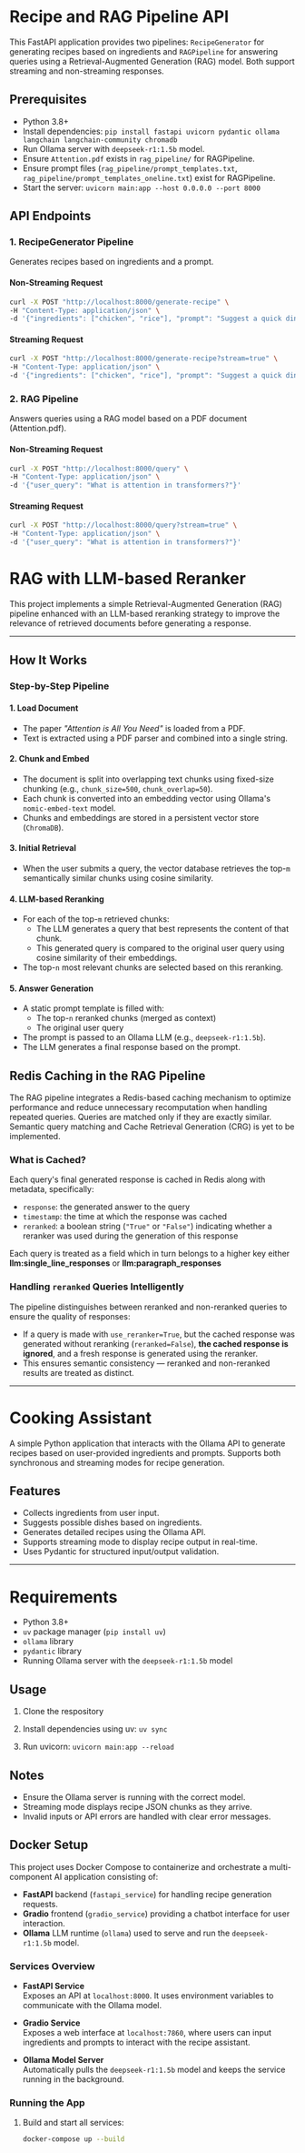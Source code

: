 # Recipe and RAG Pipeline API

This FastAPI application provides two pipelines: `RecipeGenerator` for generating recipes based on ingredients and `RAGPipeline` for answering queries using a Retrieval-Augmented Generation (RAG) model. Both support streaming and non-streaming responses.

## Prerequisites

- Python 3.8+
- Install dependencies: `pip install fastapi uvicorn pydantic ollama langchain langchain-community chromadb`
- Run Ollama server with `deepseek-r1:1.5b` model.
- Ensure `Attention.pdf` exists in `rag_pipeline/` for RAGPipeline.
- Ensure prompt files (`rag_pipeline/prompt_templates.txt`, `rag_pipeline/prompt_templates_oneline.txt`) exist for RAGPipeline.
- Start the server: `uvicorn main:app --host 0.0.0.0 --port 8000`

## API Endpoints

### 1. RecipeGenerator Pipeline

Generates recipes based on ingredients and a prompt.

#### Non-Streaming Request

```bash
curl -X POST "http://localhost:8000/generate-recipe" \
-H "Content-Type: application/json" \
-d '{"ingredients": ["chicken", "rice"], "prompt": "Suggest a quick dinner recipe"}'
```

#### Streaming Request

```bash
curl -X POST "http://localhost:8000/generate-recipe?stream=true" \
-H "Content-Type: application/json" \
-d '{"ingredients": ["chicken", "rice"], "prompt": "Suggest a quick dinner recipe"}'
```

### 2. RAG Pipeline

Answers queries using a RAG model based on a PDF document (Attention.pdf).

#### Non-Streaming Request

```bash
curl -X POST "http://localhost:8000/query" \
-H "Content-Type: application/json" \
-d '{"user_query": "What is attention in transformers?"}'
```

#### Streaming Request

```bash
curl -X POST "http://localhost:8000/query?stream=true" \
-H "Content-Type: application/json" \
-d '{"user_query": "What is attention in transformers?"}'
```

# RAG with LLM-based Reranker

This project implements a simple Retrieval-Augmented Generation (RAG) pipeline enhanced with an LLM-based reranking strategy to improve the relevance of retrieved documents before generating a response.

---

## How It Works

### Step-by-Step Pipeline

#### 1. **Load Document**

- The paper _"Attention is All You Need"_ is loaded from a PDF.
- Text is extracted using a PDF parser and combined into a single string.

#### 2. **Chunk and Embed**

- The document is split into overlapping text chunks using fixed-size chunking (e.g., `chunk_size=500`, `chunk_overlap=50`).
- Each chunk is converted into an embedding vector using Ollama's `nomic-embed-text` model.
- Chunks and embeddings are stored in a persistent vector store (`ChromaDB`).

#### 3. **Initial Retrieval**

- When the user submits a query, the vector database retrieves the top-`m` semantically similar chunks using cosine similarity.

#### 4. **LLM-based Reranking**

- For each of the top-`m` retrieved chunks:
  - The LLM generates a query that best represents the content of that chunk.
  - This generated query is compared to the original user query using cosine similarity of their embeddings.
- The top-`n` most relevant chunks are selected based on this reranking.

#### 5. **Answer Generation**

- A static prompt template is filled with:
  - The top-`n` reranked chunks (merged as context)
  - The original user query
- The prompt is passed to an Ollama LLM (e.g., `deepseek-r1:1.5b`).
- The LLM generates a final response based on the prompt.

## Redis Caching in the RAG Pipeline

The RAG pipeline integrates a Redis-based caching mechanism to optimize performance and reduce unnecessary recomputation when handling repeated queries. Queries are matched only if they are exactly similar. Semantic query matching and Cache Retrieval Generation (CRG) is yet to be implemented.

### What is Cached?

Each query's final generated response is cached in Redis along with metadata, specifically:

- `response`: the generated answer to the query
- `timestamp`: the time at which the response was cached
- `reranked`: a boolean string (`"True"` or `"False"`) indicating whether a reranker was used during the generation of this response

Each query is treated as a field which in turn belongs to a higher key either **llm:single_line_responses** or **llm:paragraph_responses**

### Handling `reranked` Queries Intelligently

The pipeline distinguishes between reranked and non-reranked queries to ensure the quality of responses:

- If a query is made with `use_reranker=True`, but the cached response was generated without reranking (`reranked=False`), **the cached response is ignored**, and a fresh response is generated using the reranker.
- This ensures semantic consistency — reranked and non-reranked results are treated as distinct.

---

# Cooking Assistant

A simple Python application that interacts with the Ollama API to generate recipes based on user-provided ingredients and prompts. Supports both synchronous and streaming modes for recipe generation.

## Features

- Collects ingredients from user input.
- Suggests possible dishes based on ingredients.
- Generates detailed recipes using the Ollama API.
- Supports streaming mode to display recipe output in real-time.
- Uses Pydantic for structured input/output validation.

---

# Requirements

- Python 3.8+
- `uv` package manager (`pip install uv`)
- `ollama` library
- `pydantic` library
- Running Ollama server with the `deepseek-r1:1.5b` model

## Usage

1. Clone the respository

2. Install dependencies using uv: `uv sync`

3. Run uvicorn: `uvicorn main:app --reload`

## Notes

- Ensure the Ollama server is running with the correct model.
- Streaming mode displays recipe JSON chunks as they arrive.
- Invalid inputs or API errors are handled with clear error messages.

## Docker Setup

This project uses Docker Compose to containerize and orchestrate a multi-component AI application consisting of:

- **FastAPI** backend (`fastapi_service`) for handling recipe generation requests.
- **Gradio** frontend (`gradio_service`) providing a chatbot interface for user interaction.
- **Ollama** LLM runtime (`ollama`) used to serve and run the `deepseek-r1:1.5b` model.

### Services Overview

- **FastAPI Service**  
  Exposes an API at `localhost:8000`. It uses environment variables to communicate with the Ollama model.

- **Gradio Service**  
  Exposes a web interface at `localhost:7860`, where users can input ingredients and prompts to interact with the recipe assistant.

- **Ollama Model Server**  
  Automatically pulls the `deepseek-r1:1.5b` model and keeps the service running in the background.

### Running the App

1. Build and start all services:
   ```bash
   docker-compose up --build
   ```

```

```
